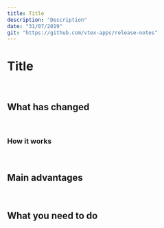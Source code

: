 ```yaml
---
title: Title
description: "Description"
date: "31/07/2019"
git: "https://github.com/vtex-apps/release-notes"
---
```



# Title
​
​
## What has changed
​
​
### How it works
​
​
## Main advantages
​
## What you need to do